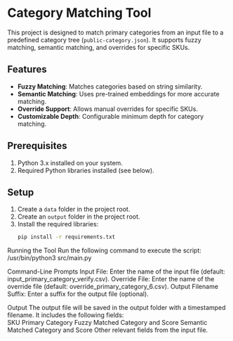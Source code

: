 # Category Matching Tool

This project is designed to match primary categories from an input file to a predefined category tree (`public-category.json`). It supports fuzzy matching, semantic matching, and overrides for specific SKUs.

## Features
- **Fuzzy Matching**: Matches categories based on string similarity.
- **Semantic Matching**: Uses pre-trained embeddings for more accurate matching.
- **Override Support**: Allows manual overrides for specific SKUs.
- **Customizable Depth**: Configurable minimum depth for category matching.

## Prerequisites
1. Python 3.x installed on your system.
2. Required Python libraries installed (see below).

## Setup
1. Create a `data` folder in the project root.
2. Create an `output` folder in the project root.
3. Install the required libraries:
   ```bash
   pip install -r requirements.txt
    ```
   


Running the Tool
Run the following command to execute the script:
/usr/bin/python3 src/main.py

Command-Line Prompts
Input File: Enter the name of the input file (default: input_primary_category_verify.csv).
Override File: Enter the name of the override file (default: override_primary_category_6.csv).
Output Filename Suffix: Enter a suffix for the output file (optional).


Output
The output file will be saved in the output folder with a timestamped filename. It includes the following fields:  
SKU
Primary Category
Fuzzy Matched Category and Score
Semantic Matched Category and Score
Other relevant fields from the input file.
